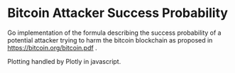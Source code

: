 # Bitcoin Attacker Success Probability

Go implementation of the formula describing the success probability of a potential attacker trying to harm the bitcoin blockchain as proposed in https://bitcoin.org/bitcoin.pdf .

Plotting handled by Plotly in javascript.